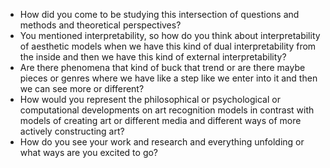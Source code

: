 - How did you come to be studying this intersection of questions and methods and theoretical perspectives?
- You mentioned interpretability, so how do you think about interpretability of aesthetic models when we have this kind of dual interpretability from the inside and then we have this kind of external interpretability?
- Are there phenomena that kind of buck that trend or are there maybe pieces or genres where we have like a step like we enter into it and then we can see more or different?
- How would you represent the philosophical or psychological or computational developments on art recognition models in contrast with models of creating art or different media and different ways of more actively constructing art?
- How do you see your work and research and everything unfolding or what ways are you excited to go?
